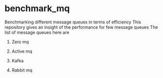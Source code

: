 # benchmark_mq
Benchmarking different message queues in terms of efficiency 
This repository gives an insight of the performance for few message queues
The list of message queues here are 

1. Zero mq 



2. Active mq 


3. Kafka 


4. Rabbit mq




